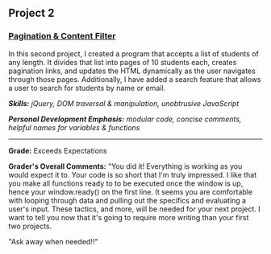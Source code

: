 ## Project 2
### [Pagination & Content Filter](https://tjaysteno.github.io/P02-pagination/ "See it now")

In this second project, I created a program that accepts a list of students of any length. It divides that list into pages of 10 students each, creates pagination links, and updates the HTML dynamically as the user navigates through those pages. Additionally, I have added a search feature that allows a user to search for students by name or email.

*__Skills:__ jQuery, DOM traversal & manipulation, unobtrusive JavaScript*

*__Personal Development Emphasis:__ modular code, concise comments, helpful names for variables & functions*

---

__Grade:__ Exceeds Expectations

__Grader's Overall Comments:__ "You did it! Everything is working as you would expect it to. Your code is so short that I'm truly impressed. I like that you make all functions ready to to be executed once the window is up, hence your window.ready() on the first line. It seems you are comfortable with looping through data and pulling out the specifics and evaluating a user's input. These tactics, and more, will be needed for your next project. I want to tell you now that it's going to require more writing than your first two projects.

"Ask away when needed!!"
